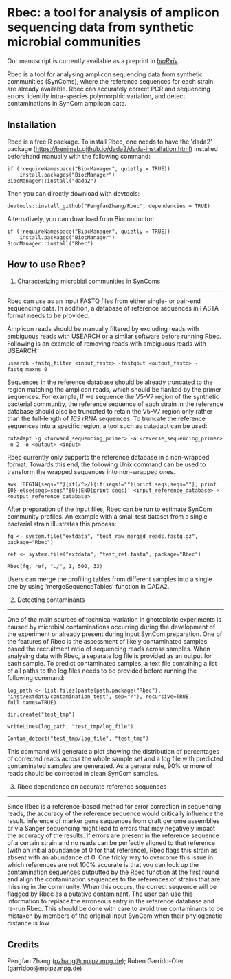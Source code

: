 # Rbec: a tool for analysis of amplicon sequencing data from synthetic microbial communities

Our manuscript is currently available as a preprint in [*bioRxiv*](https://doi.org/10.1101/2021.01.15.426834).

Rbec is a tool for analysing amplicon sequencing data from synthetic communities (SynComs), where the reference sequences for each strain are already available. Rbec can accurately correct PCR and sequencing errors, identify intra-species polymorphic variation, and detect contaminations in SynCom amplicon data.

Installation
---

Rbec is a free R package. To install Rbec, one needs to have the 'dada2' package (https://benjjneb.github.io/dada2/dada-installation.html) installed beforehand manually with the following command:
```
if (!requireNamespace("BiocManager", quietly = TRUE))
    install.packages("BiocManager")
BiocManager::install("dada2")
```

Then you can directly download with devtools:
```
devtools::install_github("PengfanZhang/Rbec", dependencies = TRUE)
```

Alternatively, you can download from Bioconductor:
```
if (!requireNamespace("BiocManager", quietly = TRUE))
    install.packages("BiocManager")
BiocManager::install("Rbec")
```

How to use Rbec?
---

1. Characterizing microbial communities in SynComs
---

Rbec can use as an input FASTQ files from either single- or pair-end sequencing data. In addition, a database of reference sequences in FASTA format needs to be provided.

Amplicon reads should be manually filtered by excluding reads with ambiguous reads with USEARCH or a similar software before running Rbec. Following is an example of removing reads with ambiguous reads with USEARCH:
```
usearch -fastq_filter <input_fastq> -fastqout <output_fastq> -fastq_maxns 0
```

Sequences in the reference database should be already truncated to the region matching the amplicon reads, which should be flanked by the primer sequences. For example, If we sequence the V5-V7 region of the synthetic bacterial community, the reference sequence of each strain in the reference database should also be truncated to retain the V5-V7 region only rather than the full-length of *16S* rRNA sequences. To truncate the reference sequences into a specific region, a tool such as cutadapt can be used:

```
cutadapt -g <forward_sequencing_primer> -a <reverse_sequencing_primer> -n 2 -o <output> <input>
```

Rbec currently only supports the reference database in a non-wrapped format. Towards this end, the following Unix command can be used to transform the wrapped sequences into non-wrapped ones.

```
awk 'BEGIN{seqs=""}{if(/^>/){if(seqs!=""){print seqs;seqs=""}; print $0} else{seqs=seqs""$0}}END{print seqs}' <input_reference_database> > <output_reference_database>
```

After preparation of the input files, Rbec can be run to estimate SynCom community profiles. An example with a small test dataset from a single bacterial strain illustrates this process:

```
fq <- system.file("extdata", "test_raw_merged_reads.fastq.gz", package="Rbec")

ref <- system.file("extdata", "test_ref.fasta", package="Rbec")

Rbec(fq, ref, "./", 1, 500, 33)
```

Users can merge the profiling tables from different samples into a single one by using 'mergeSequenceTables' function in DADA2.

2. Detecting contaminants
---

One of the main sources of technical variation in gnotobiotic experiments is caused by microbial contaminations occurring during the development of the experiment or already present during input SynCom preparation. One of the features of Rbec is the assessment of likely contaminated samples based the recruitment ratio of sequencing reads across samples. When analysing data with Rbec, a separate log file is provided as an output for each sample. To predict contaminated samples, a text file containing a list of all paths to the log files needs to be provided before running the following command:

```
log_path <- list.files(paste(path.package("Rbec"), "inst/extdata/contamination_test", sep="/"), recursive=TRUE, full.names=TRUE)

dir.create("test_tmp")

writeLines(log_path, "test_tmp/log_file")

Contam_detect("test_tmp/log_file", "test_tmp")
```

This command will generate a plot showing the distribution of percentages of corrected reads across the whole sample set and a log file with predicted contaminated samples are generated. As a general rule, 90% or more of reads should be corrected in clean SynCom samples.

3. Rbec dependence on accurate reference sequences
---

Since Rbec is a reference-based method for error correction in sequencing reads, the accuracy of the reference sequence would critically influence the result. Inference of marker gene sequences from draft genome assemblies or via Sanger sequencing might lead to errors that may negatively impact the accuracy of the results. If errors are present in the reference sequence of a certain strain and no reads can be perfectly aligned to that reference (with an initial abundance of 0 for that reference), Rbec flags this strain as absent with an abundance of 0. One tricky way to overcome this issue in which references are not 100% accurate is that you can look up the contamination sequences outputted by the Rbec function at the first round and align the contamination sequences to the references of strains that are missing in the community. When this occurs, the correct sequence will be flagged by Rbec as a putative contaminant. The user can use this information to replace the erroneous entry in the reference database and re-run Rbec. This should be done with care to avoid true contaminants to be mistaken by members of the original input SynCom when their phylogenetic distance is low.

Credits
---

Pengfan Zhang (pzhang@mpipz.mpg.de); Ruben Garrido-Oter (garridoo@mpipz.mpg.de)
